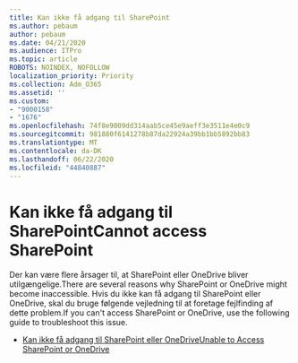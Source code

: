 ```yaml
---
title: Kan ikke få adgang til SharePoint
ms.author: pebaum
author: pebaum
ms.date: 04/21/2020
ms.audience: ITPro
ms.topic: article
ROBOTS: NOINDEX, NOFOLLOW
localization_priority: Priority
ms.collection: Adm_O365
ms.assetid: ''
ms.custom:
- "9000158"
- "1676"
ms.openlocfilehash: 74f8e9009dd314aab5ce45e9aeff3e3511e4e0c9
ms.sourcegitcommit: 981880f6141278b87da22924a39bb1bb5892bb83
ms.translationtype: MT
ms.contentlocale: da-DK
ms.lasthandoff: 06/22/2020
ms.locfileid: "44840887"
---
```

# <a name="cannot-access-sharepoint"></a><span data-ttu-id="74434-102">Kan ikke få adgang til SharePoint</span><span class="sxs-lookup"><span data-stu-id="74434-102">Cannot access SharePoint</span></span>

<span data-ttu-id="74434-103">Der kan være flere årsager til, at SharePoint eller OneDrive bliver utilgængelige.</span><span class="sxs-lookup"><span data-stu-id="74434-103">There are several reasons why SharePoint or OneDrive might become inaccessible.</span></span> <span data-ttu-id="74434-104">Hvis du ikke kan få adgang til SharePoint eller OneDrive, skal du bruge følgende vejledning til at foretage fejlfinding af dette problem.</span><span class="sxs-lookup"><span data-stu-id="74434-104">If you can't access SharePoint or OneDrive, use the following guide to troubleshoot this issue.</span></span>

- [<span data-ttu-id="74434-105">Kan ikke få adgang til SharePoint eller OneDrive</span><span class="sxs-lookup"><span data-stu-id="74434-105">Unable to Access SharePoint or OneDrive</span></span>](https://docs.microsoft.com/sharepoint/troubleshoot/sharing-and-permissions/sharepoint-online-inaccessible)
